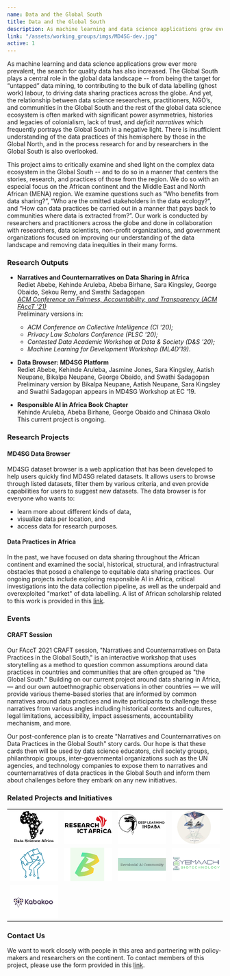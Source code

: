 ```yaml
---
name: Data and the Global South
title: Data and the Global South
description: As machine learning and data science applications grow ever more prevalent, the search for quality data has also increased. The Global South plays a central role in the global data landscape -- from being the target for “untapped” data mining, to contributing to the bulk of data labelling (ghost work) labour, to driving data sharing practices across the globe. And yet, the relationship between data science researchers, practitioners, NGO’s, and communities in the Global South and the rest of the global data science ecosystem is often marked with significant power asymmetries, histories and legacies of colonialism, lack of trust, and deficit narratives which frequently portrays the Global South in a negative light. There is insufficient understanding of the data practices of this hemisphere by those in the Global North, and in the process research for and by researchers in the Global South is also overlooked.
link: "/assets/working_groups/imgs/MD4SG-dev.jpg"
active: 1
---
```


As machine learning and data science applications grow ever more prevalent, the search for quality data has also increased. The Global South plays a central role in the global data landscape -- from being the target for “untapped” data mining, to contributing to the bulk of data labelling (ghost work) labour, to driving data sharing practices across the globe. And yet, the relationship between data science researchers, practitioners, NGO’s, and communities in the Global South and the rest of the global data science ecosystem is often marked with significant power asymmetries, histories and legacies of colonialism, lack of trust, and _deficit narratives_ which frequently portrays the Global South in a negative light. There is insufficient understanding of the data practices of this hemisphere by those in the Global North, and in the process research for and by researchers in the Global South is also overlooked.  

This project aims to critically examine and shed light on the complex data ecosystem in the Global South -- and to do so in a manner that centers the stories, research, and practices of those from the region. We do so with an especial focus on the African continent and the Middle East and North African (MENA) region. We examine questions such as “Who benefits from data sharing?”, “Who are the omitted stakeholders in the data ecology?”, and “How can data practices be carried out in a manner that pays back to communities where data is extracted from?”. Our work is conducted by researchers and practitioners across the globe and done in collaboration with researchers, data scientists, non-profit organizations, and government organizations focused on improving our understanding of the data landscape and removing data inequities in their many forms.

### Research Outputs

*   **Narratives and Counternarratives on Data Sharing in Africa**  
    Rediet Abebe, Kehinde Aruleba, Abeba Birhane, Sara Kingsley, George Obaido, Sekou Remy, and Swathi Sadagopan  
    _[ACM Conference on Fairness, Accountability, and Transparency (ACM FAccT '21)](https://dl.acm.org/doi/10.1145/3442188.3445897)_  
    Preliminary versions in:  
    
    *   _ACM Conference on Collective Intelligence (CI '20);_
    *   _Privacy Law Scholars Conference (PLSC '20);_
    *   _Contested Data Academic Workshop at Data & Society (D&S '20);_
    *   _Machine Learning for Development Workshop (ML4D'19)_.
    
*   **Data Browser: MD4SG Platform**  
    Rediet Abebe, Kehinde Aruleba, Jasmine Jones, Sara Kingsley, Aatish Neupane, Bikalpa Neupane, George Obaido, and Swathi Sadagopan  
    Preliminary version by Bikalpa Neupane, Aatish Neupane, Sara Kingsley and Swathi Sadagopan appears in MD4SG Workshop at EC '19.
  
*   **Responsible AI in Africa Book Chapter**  
    Kehinde Aruleba, Abeba Birhane, George Obaido and Chinasa Okolo  
    This current project is ongoing.  

### Research Projects

#### MD4SG Data Browser

MD4SG dataset browser is a web application that has been developed to help users quickly find MD4SG related datasets. It allows users to browse through listed datasets, filter them by various criteria, and even provide capabilities for users to suggest new datasets. The data browser is for everyone who wants to:

*   learn more about different kinds of data,
*   visualize data per location, and
*   access data for research purposes.

#### Data Practices in Africa

In the past, we have focused on data sharing throughout the African continent and examined the social, historical, structural, and infrastructural obstacles that posed a challenge to equitable data sharing practices. Our ongoing projects include exploring responsible AI in Africa, critical investigations into the data collection pipeline, as well as the underpaid and overexploited "market" of data labelling. A list of African scholarship related to this work is provided in this [link](https://docs.google.com/spreadsheets/d/1Fj9TM-PtHXOiLV9wWGBmKMjBtuulYDRqTNMjU2LIWOA/edit#gid=0).

### Events

#### CRAFT Session

Our FAccT 2021 CRAFT session, "Narratives and Counternarratives on Data Practices in the Global South," is an interactive workshop that uses storytelling as a method to question common assumptions around data practices in countries and communities that are often grouped as "the Global South." Building on our current project around data sharing in Africa, — and our own autoethnographic observations in other countries — we will provide various theme-based stories that are informed by common narratives around data practices and invite participants to challenge these narratives from various angles including historical contexts and cultures, legal limitations, accessibility, impact assessments, accountability mechanism, and more.

Our post-conference plan is to create "Narratives and Counternarratives on Data Practices in the Global South" story cards. Our hope is that these cards then will be used by data science educators, civil society groups, philanthropic groups, inter-governmental organizations such as the UN agencies, and technology companies to expose them to narratives and counternarratives of data practices in the Global South and inform them about challenges before they embark on any new initiatives.

### Related Projects and Initiatives
|   |   |   |   |
|---|---|---|---|
| [![](../../assets/projects/data_global_south/imgs/1.png)](http://www.datascienceafrica.org/) | [![](../../assets/projects/data_global_south/imgs//2.png)](https://researchictafrica.net/) | [![](../../assets/projects/data_global_south/imgs//3.png)](https://deeplearningindaba.com/2020/) | [![](../../assets/projects/data_global_south/imgs//4.png)](https://www.masakhane.io/) |
| [![](../../assets/projects/data_global_south/imgs//bai_1.png)](https://blackinai2020.vercel.app/) | [![](../../assets/projects/data_global_south/imgs//bai_2.png)](https://www.bha.la/) | [![](../../assets/projects/data_global_south/imgs//dec_1.png)](https://www.decolonialai.com/) | [![](../../assets/projects/data_global_south/imgs//ya1_1.png)](https://www.yemaachi.com/) |
| [![](../../assets/projects/data_global_south/imgs//kaba.png)](https://www.kabakoo.africa/) | | | |

### Contact Us

We want to work closely with people in this area and partnering with policy-makers and researchers on the continent. To contact members of this project, please use the form provided in this [link](https://docs.google.com/forms/d/e/1FAIpQLSdGxU8NdrI_rA6tTsgOihjKmX_e9FtejlrAO6hn5zb7JXseLw/viewform).